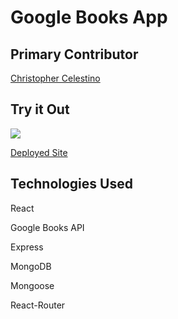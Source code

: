 # Google Books App

## Primary Contributor

[Christopher Celestino](https://www.linkedin.com/in/christopher-celestino/)

## Try it Out 

![](images/finfoRDM.png)

[Deployed Site](https://radiant-dusk-77407.herokuapp.com/)

## Technologies Used 

React 

Google Books API

Express 

MongoDB

Mongoose

React-Router
